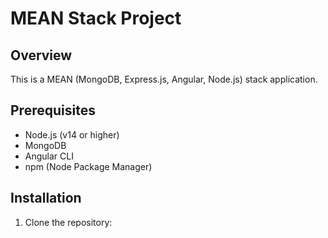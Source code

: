 # MEAN Stack Project

## Overview
This is a MEAN (MongoDB, Express.js, Angular, Node.js) stack application.

## Prerequisites
- Node.js (v14 or higher)
- MongoDB
- Angular CLI
- npm (Node Package Manager)

## Installation

1. Clone the repository:
